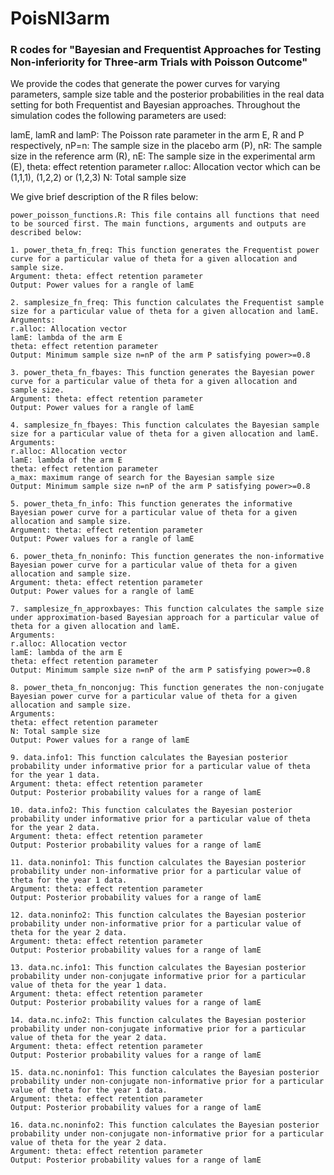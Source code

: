 # PoisNI3arm
### R codes for "Bayesian and Frequentist Approaches for Testing Non-inferiority for Three-arm Trials with Poisson Outcome"

We provide the codes that generate the power curves for varying parameters, sample size table and the posterior probabilities in the real data setting for both Frequentist and Bayesian approaches. Throughout the simulation codes the following parameters are used:

lamE, lamR and lamP: The Poisson rate parameter in the arm E, R and P respectively, 
nP=n: The sample size in the placebo arm (P), 
nR: The sample size in the reference arm (R), 
nE: The sample size in the experimental arm (E), 
theta: effect retention parameter
r.alloc: Allocation vector which can be (1,1,1), (1,2,2) or (1,2,3)
N: Total sample size

We give brief description of the R files below:

```
power_poisson_functions.R: This file contains all functions that need to be sourced first. The main functions, arguments and outputs are described below:
```
```
1. power_theta_fn_freq: This function generates the Frequentist power curve for a particular value of theta for a given allocation and sample size.
Argument: theta: effect retention parameter
Output: Power values for a rangle of lamE
```

```
2. samplesize_fn_freq: This function calculates the Frequentist sample size for a particular value of theta for a given allocation and lamE.
Arguments: 
r.alloc: Allocation vector
lamE: lambda of the arm E
theta: effect retention parameter
Output: Minimum sample size n=nP of the arm P satisfying power>=0.8
```

```
3. power_theta_fn_fbayes: This function generates the Bayesian power curve for a particular value of theta for a given allocation and sample size.
Argument: theta: effect retention parameter
Output: Power values for a rangle of lamE
```

```
4. samplesize_fn_fbayes: This function calculates the Bayesian sample size for a particular value of theta for a given allocation and lamE.
Arguments: 
r.alloc: Allocation vector
lamE: lambda of the arm E
theta: effect retention parameter
a_max: maximum range of search for the Bayesian sample size
Output: Minimum sample size n=nP of the arm P satisfying power>=0.8
```

```
5. power_theta_fn_info: This function generates the informative Bayesian power curve for a particular value of theta for a given allocation and sample size.
Argument: theta: effect retention parameter
Output: Power values for a rangle of lamE
```

```
6. power_theta_fn_noninfo: This function generates the non-informative Bayesian power curve for a particular value of theta for a given allocation and sample size.
Argument: theta: effect retention parameter
Output: Power values for a rangle of lamE
```

```
7. samplesize_fn_approxbayes: This function calculates the sample size under approximation-based Bayesian approach for a particular value of theta for a given allocation and lamE.
Arguments: 
r.alloc: Allocation vector
lamE: lambda of the arm E
theta: effect retention parameter
Output: Minimum sample size n=nP of the arm P satisfying power>=0.8
```

```
8. power_theta_fn_nonconjug: This function generates the non-conjugate Bayesian power curve for a particular value of theta for a given allocation and sample size.
Arguments: 
theta: effect retention parameter
N: Total sample size
Output: Power values for a range of lamE
```

```
9. data.info1: This function calculates the Bayesian posterior probability under informative prior for a particular value of theta for the year 1 data.
Argument: theta: effect retention parameter
Output: Posterior probability values for a range of lamE
```

```
10. data.info2: This function calculates the Bayesian posterior probability under informative prior for a particular value of theta for the year 2 data.
Argument: theta: effect retention parameter
Output: Posterior probability values for a range of lamE
```

```
11. data.noninfo1: This function calculates the Bayesian posterior probability under non-informative prior for a particular value of theta for the year 1 data.
Argument: theta: effect retention parameter
Output: Posterior probability values for a range of lamE
```

```
12. data.noninfo2: This function calculates the Bayesian posterior probability under non-informative prior for a particular value of theta for the year 2 data.
Argument: theta: effect retention parameter
Output: Posterior probability values for a range of lamE
```

```
13. data.nc.info1: This function calculates the Bayesian posterior probability under non-conjugate informative prior for a particular value of theta for the year 1 data.
Argument: theta: effect retention parameter
Output: Posterior probability values for a range of lamE
```

```
14. data.nc.info2: This function calculates the Bayesian posterior probability under non-conjugate informative prior for a particular value of theta for the year 2 data.
Argument: theta: effect retention parameter
Output: Posterior probability values for a range of lamE
```

```
15. data.nc.noninfo1: This function calculates the Bayesian posterior probability under non-conjugate non-informative prior for a particular value of theta for the year 1 data.
Argument: theta: effect retention parameter
Output: Posterior probability values for a range of lamE
```

```
16. data.nc.noninfo2: This function calculates the Bayesian posterior probability under non-conjugate non-informative prior for a particular value of theta for the year 2 data.
Argument: theta: effect retention parameter
Output: Posterior probability values for a range of lamE
```


